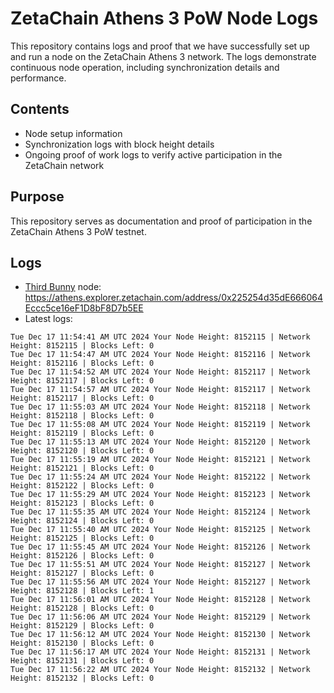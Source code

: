 # ZetaChain Athens 3 PoW Node Logs
This repository contains logs and proof that we have successfully set up and run a node on the ZetaChain Athens 3 network. The logs demonstrate continuous node operation, including synchronization details and performance.

## Contents
- Node setup information
- Synchronization logs with block height details
- Ongoing proof of work logs to verify active participation in the ZetaChain network

## Purpose
This repository serves as documentation and proof of participation in the ZetaChain Athens 3 PoW testnet.

## Logs

- [Third Bunny](https://thirdbunny.xyz/) node: https://athens.explorer.zetachain.com/address/0x225254d35dE666064Eccc5ce16eF1D8bF8D7b5EE
- Latest logs:
```
Tue Dec 17 11:54:41 AM UTC 2024 Your Node Height: 8152115 | Network Height: 8152115 | Blocks Left: 0
Tue Dec 17 11:54:47 AM UTC 2024 Your Node Height: 8152116 | Network Height: 8152116 | Blocks Left: 0
Tue Dec 17 11:54:52 AM UTC 2024 Your Node Height: 8152117 | Network Height: 8152117 | Blocks Left: 0
Tue Dec 17 11:54:57 AM UTC 2024 Your Node Height: 8152117 | Network Height: 8152117 | Blocks Left: 0
Tue Dec 17 11:55:03 AM UTC 2024 Your Node Height: 8152118 | Network Height: 8152118 | Blocks Left: 0
Tue Dec 17 11:55:08 AM UTC 2024 Your Node Height: 8152119 | Network Height: 8152119 | Blocks Left: 0
Tue Dec 17 11:55:13 AM UTC 2024 Your Node Height: 8152120 | Network Height: 8152120 | Blocks Left: 0
Tue Dec 17 11:55:19 AM UTC 2024 Your Node Height: 8152121 | Network Height: 8152121 | Blocks Left: 0
Tue Dec 17 11:55:24 AM UTC 2024 Your Node Height: 8152122 | Network Height: 8152122 | Blocks Left: 0
Tue Dec 17 11:55:29 AM UTC 2024 Your Node Height: 8152123 | Network Height: 8152123 | Blocks Left: 0
Tue Dec 17 11:55:35 AM UTC 2024 Your Node Height: 8152124 | Network Height: 8152124 | Blocks Left: 0
Tue Dec 17 11:55:40 AM UTC 2024 Your Node Height: 8152125 | Network Height: 8152125 | Blocks Left: 0
Tue Dec 17 11:55:45 AM UTC 2024 Your Node Height: 8152126 | Network Height: 8152126 | Blocks Left: 0
Tue Dec 17 11:55:51 AM UTC 2024 Your Node Height: 8152127 | Network Height: 8152127 | Blocks Left: 0
Tue Dec 17 11:55:56 AM UTC 2024 Your Node Height: 8152127 | Network Height: 8152128 | Blocks Left: 1
Tue Dec 17 11:56:01 AM UTC 2024 Your Node Height: 8152128 | Network Height: 8152128 | Blocks Left: 0
Tue Dec 17 11:56:06 AM UTC 2024 Your Node Height: 8152129 | Network Height: 8152129 | Blocks Left: 0
Tue Dec 17 11:56:12 AM UTC 2024 Your Node Height: 8152130 | Network Height: 8152130 | Blocks Left: 0
Tue Dec 17 11:56:17 AM UTC 2024 Your Node Height: 8152131 | Network Height: 8152131 | Blocks Left: 0
Tue Dec 17 11:56:22 AM UTC 2024 Your Node Height: 8152132 | Network Height: 8152132 | Blocks Left: 0
```

